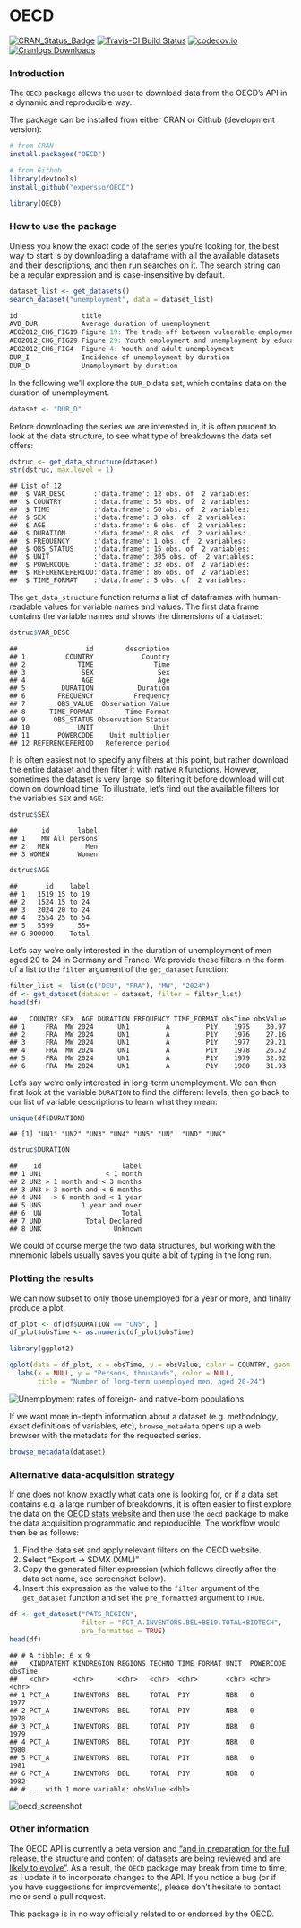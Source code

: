 OECD
====

[![CRAN\_Status\_Badge](http://www.r-pkg.org/badges/version/OECD)](http://cran.r-project.org/web/packages/OECD)
[![Travis-CI Build
Status](https://travis-ci.org/expersso/OECD.svg?branch=master)](https://travis-ci.org/expersso/OECD)
[![codecov.io](https://codecov.io/github/expersso/OECD/coverage.svg?branch=master)](https://codecov.io/github/expersso/OECD?branch=master)
[![Cranlogs
Downloads](http://cranlogs.r-pkg.org/badges/grand-total/OECD)](http://cran.r-project.org/web/packages/OECD)

### Introduction

The `OECD` package allows the user to download data from the OECD’s API
in a dynamic and reproducible way.

The package can be installed from either CRAN or Github (development
version):

``` r
# from CRAN
install.packages("OECD")

# from Github
library(devtools)
install_github("expersso/OECD")

library(OECD)
```

### How to use the package

Unless you know the exact code of the series you’re looking for, the
best way to start is by downloading a dataframe with all the available
datasets and their descriptions, and then run searches on it. The search
string can be a regular expression and is case-insensitive by default.

``` r
dataset_list <- get_datasets()
search_dataset("unemployment", data = dataset_list)
```

``` r
id                title
AVD_DUR           Average duration of unemployment
AEO2012_CH6_FIG19 Figure 19: The trade off between vulnerable employment...
AEO2012_CH6_FIG29 Figure 29: Youth employment and unemployment by education...
AEO2012_CH6_FIG4  Figure 4: Youth and adult unemployment
DUR_I             Incidence of unemployment by duration
DUR_D             Unemployment by duration
```

In the following we’ll explore the `DUR_D` data set, which contains data
on the duration of unemployment.

``` r
dataset <- "DUR_D"
```

Before downloading the series we are interested in, it is often prudent
to look at the data structure, to see what type of breakdowns the data
set offers:

``` r
dstruc <- get_data_structure(dataset)
str(dstruc, max.level = 1)
```

    ## List of 12
    ##  $ VAR_DESC       :'data.frame': 12 obs. of  2 variables:
    ##  $ COUNTRY        :'data.frame': 53 obs. of  2 variables:
    ##  $ TIME           :'data.frame': 50 obs. of  2 variables:
    ##  $ SEX            :'data.frame': 3 obs. of  2 variables:
    ##  $ AGE            :'data.frame': 6 obs. of  2 variables:
    ##  $ DURATION       :'data.frame': 8 obs. of  2 variables:
    ##  $ FREQUENCY      :'data.frame': 1 obs. of  2 variables:
    ##  $ OBS_STATUS     :'data.frame': 15 obs. of  2 variables:
    ##  $ UNIT           :'data.frame': 305 obs. of  2 variables:
    ##  $ POWERCODE      :'data.frame': 32 obs. of  2 variables:
    ##  $ REFERENCEPERIOD:'data.frame': 86 obs. of  2 variables:
    ##  $ TIME_FORMAT    :'data.frame': 5 obs. of  2 variables:

The `get_data_structure` function returns a list of dataframes with
human-readable values for variable names and values. The first data
frame contains the variable names and shows the dimensions of a dataset:

``` r
dstruc$VAR_DESC
```

    ##                 id        description
    ## 1          COUNTRY            Country
    ## 2             TIME               Time
    ## 3              SEX                Sex
    ## 4              AGE                Age
    ## 5         DURATION           Duration
    ## 6        FREQUENCY          Frequency
    ## 7        OBS_VALUE  Observation Value
    ## 8      TIME_FORMAT        Time Format
    ## 9       OBS_STATUS Observation Status
    ## 10            UNIT               Unit
    ## 11       POWERCODE    Unit multiplier
    ## 12 REFERENCEPERIOD   Reference period

It is often easiest not to specify any filters at this point, but rather
download the entire dataset and then filter it with native `R`
functions. However, sometimes the dataset is very large, so filtering it
before download will cut down on download time. To illustrate, let’s
find out the available filters for the variables `SEX` and `AGE`:

``` r
dstruc$SEX
```

    ##      id       label
    ## 1    MW All persons
    ## 2   MEN         Men
    ## 3 WOMEN       Women

``` r
dstruc$AGE
```

    ##       id    label
    ## 1   1519 15 to 19
    ## 2   1524 15 to 24
    ## 3   2024 20 to 24
    ## 4   2554 25 to 54
    ## 5   5599      55+
    ## 6 900000    Total

Let’s say we’re only interested in the duration of unemployment of men
aged 20 to 24 in Germany and France. We provide these filters in the
form of a list to the `filter` argument of the `get_dataset` function:

``` r
filter_list <- list(c("DEU", "FRA"), "MW", "2024")
df <- get_dataset(dataset = dataset, filter = filter_list)
head(df)
```

    ##   COUNTRY SEX  AGE DURATION FREQUENCY TIME_FORMAT obsTime obsValue
    ## 1     FRA  MW 2024      UN1         A         P1Y    1975    30.97
    ## 2     FRA  MW 2024      UN1         A         P1Y    1976    27.16
    ## 3     FRA  MW 2024      UN1         A         P1Y    1977    29.21
    ## 4     FRA  MW 2024      UN1         A         P1Y    1978    26.52
    ## 5     FRA  MW 2024      UN1         A         P1Y    1979    32.02
    ## 6     FRA  MW 2024      UN1         A         P1Y    1980    31.93

Let’s say we’re only interested in long-term unemployment. We can then
first look at the variable `DURATION` to find the different levels, then
go back to our list of variable descriptions to learn what they mean:

``` r
unique(df$DURATION)
```

    ## [1] "UN1" "UN2" "UN3" "UN4" "UN5" "UN"  "UND" "UNK"

``` r
dstruc$DURATION
```

    ##    id                    label
    ## 1 UN1                < 1 month
    ## 2 UN2 > 1 month and < 3 months
    ## 3 UN3 > 3 month and < 6 months
    ## 4 UN4   > 6 month and < 1 year
    ## 5 UN5          1 year and over
    ## 6  UN                    Total
    ## 7 UND           Total Declared
    ## 8 UNK                  Unknown

We could of course merge the two data structures, but working with the
mnemonic labels usually saves you quite a bit of typing in the long run.

### Plotting the results

We can now subset to only those unemployed for a year or more, and
finally produce a plot.

``` r
df_plot <- df[df$DURATION == "UN5", ]
df_plot$obsTime <- as.numeric(df_plot$obsTime)

library(ggplot2)

qplot(data = df_plot, x = obsTime, y = obsValue, color = COUNTRY, geom = "line") +
  labs(x = NULL, y = "Persons, thousands", color = NULL,
       title = "Number of long-term unemployed men, aged 20-24")
```

![Unemployment rates of foreign- and native-born
populations](plot-1.png)

If we want more in-depth information about a dataset (e.g. methodology,
exact definitions of variables, etc), `browse_metadata` opens up a web
browser with the metadata for the requested series.

``` r
browse_metadata(dataset)
```

### Alternative data-acquisition strategy

If one does not know exactly what data one is looking for, or if a data
set contains e.g. a large number of breakdowns, it is often easier to
first explore the data on the [OECD stats
website](http://stats.oecd.org) and then use the `oecd` package to make
the data acquisition programmatic and reproducible. The workflow would
then be as follows:

1.  Find the data set and apply relevant filters on the OECD website.
2.  Select “Export -&gt; SDMX (XML)”
3.  Copy the generated filter expression (which follows directly after
    the data set name, see screenshot below).
4.  Insert this expression as the value to the `filter` argument of the
    `get_dataset` function and set the `pre_formatted` argument to
    `TRUE`.

``` r
df <- get_dataset("PATS_REGION",
                  filter = "PCT_A.INVENTORS.BEL+BE10.TOTAL+BIOTECH", 
                  pre_formatted = TRUE)
head(df)
```

    ## # A tibble: 6 x 9
    ##   KINDPATENT KINDREGION REGIONS TECHNO TIME_FORMAT UNIT  POWERCODE obsTime
    ##   <chr>      <chr>      <chr>   <chr>  <chr>       <chr> <chr>     <chr>  
    ## 1 PCT_A      INVENTORS  BEL     TOTAL  P1Y         NBR   0         1977   
    ## 2 PCT_A      INVENTORS  BEL     TOTAL  P1Y         NBR   0         1978   
    ## 3 PCT_A      INVENTORS  BEL     TOTAL  P1Y         NBR   0         1979   
    ## 4 PCT_A      INVENTORS  BEL     TOTAL  P1Y         NBR   0         1980   
    ## 5 PCT_A      INVENTORS  BEL     TOTAL  P1Y         NBR   0         1981   
    ## 6 PCT_A      INVENTORS  BEL     TOTAL  P1Y         NBR   0         1982   
    ## # ... with 1 more variable: obsValue <dbl>

![oecd\_screenshot](vignettes/figures/oecd.png)

### Other information

The OECD API is currently a beta version and [“and in preparation for
the full release, the structure and content of datasets are being
reviewed and are likely to
evolve”](http://stats.oecd.org/OpenDataAPI/index.htm). As a result, the
`OECD` package may break from time to time, as I update it to
incorporate changes to the API. If you notice a bug (or if you have
suggestions for improvements), please don’t hesitate to contact me or
send a pull request.

This package is in no way officially related to or endorsed by the OECD.
